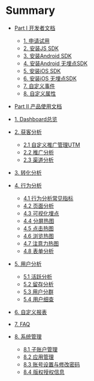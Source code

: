 # Summary

* [Part I 开发者文档]()
    * [1. 申请试用](开发者文档/申请试用.md)
    * [2. 安装JS SDK](开发者文档/安装JSSDK.md)
    * [3. 安装Android SDK](开发者文档/安装AndroidSDK.md)
    * [4. 安装Android 无埋点SDK](开发者文档/安装Android无埋点SDK.md)
    * [5. 安装iOS SDK](开发者文档/安装iOSSDK.md)
    * [6. 安装iOS 无埋点SDK](开发者文档/安装IOS无埋点SDK.md)
    * [7. 自定义事件](开发者文档/自定义事件.md)
    * [8. 自定义属性](开发者文档/自定义属性.md)
    
* [Part Ⅱ 产品使用文档]()
* [1. Dashboard总览](Dashboard总览/Dashboard.md)
* [2. 获客分析]()
    * [2.1 自定义推广管理UTM](获客分析/自定义推广管理UTM.md)
    * [2.2 推广分析](获客分析/推广分析.md)
    * [2.3 渠道分析](获客分析/渠道分析.md)
* [3. 转化分析](转化分析/漏斗分析.md)
* [4. 行为分析]()
    * [4.1 行为分析常见指标](行为分析/行为分析常见指标.md)
    * [4.2 页面分析](行为分析/页面分析.md)
    * [4.3 可视化埋点](行为分析/可视化埋点.md)
    * [4.4 分屏热图](行为分析/分屏热图.md)
    * [4.5 点击热图](行为分析/点击热图.md)
    * [4.6 浏览热图](行为分析/浏览热图.md)
    * [4.7 注意力热图](行为分析/注意力热图.md)
    * [4.8 表单分析](行为分析/表单分析.md)
* [5. 用户分析]()
    * [5.1 活跃分析](用户分析/活跃分析.md)
    * [5.2 留存分析](用户分析/留存分析.md)
    * [5.3 用户分群](用户分析/用户分群.md)
    * [5.4 用户细查](用户分析/用户细查.md)
* [6. 自定义报表](自定义报表/自定义报表分析.md)
* [7. FAQ](FAQ.md)
* [8. 系统管理]()
    * [8.1 子账户管理](系统管理/子账户管理.md)
    * [8.2 应用管理](系统管理/应用管理.md)
    * [8.3 账号设置与修改密码](系统管理/账号设置与修改密码.md)
    * [8.4 版权授权信息](系统管理/版权授权信息.md)
    
  

 
    

